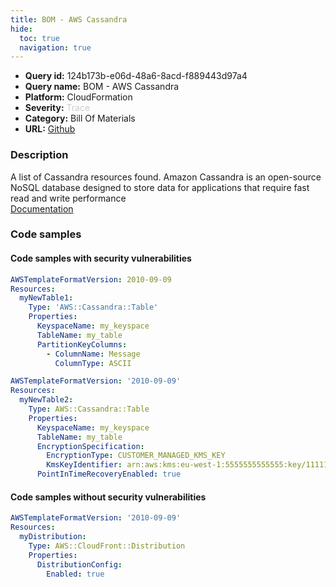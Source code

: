 ```yaml
---
title: BOM - AWS Cassandra
hide:
  toc: true
  navigation: true
---
```


<style>
  .highlight .hll {
    background-color: #ff171742;
  }
  .md-content {
    max-width: 1100px;
    margin: 0 auto;
  }
</style>

-   **Query id:** 124b173b-e06d-48a6-8acd-f889443d97a4
-   **Query name:** BOM - AWS Cassandra
-   **Platform:** CloudFormation
-   **Severity:** <span style="color:#CCC">Trace</span>
-   **Category:** Bill Of Materials
-   **URL:** [Github](https://github.com/Checkmarx/kics/tree/master/assets/queries/cloudFormation/aws_bom/cassandra)

### Description
A list of Cassandra resources found. Amazon Cassandra is an open-source NoSQL database designed to store data for applications that require fast read and write performance<br>
[Documentation](https://kics.io)

### Code samples
#### Code samples with security vulnerabilities
```yaml title="Postitive test num. 1 - yaml file" hl_lines="3"
AWSTemplateFormatVersion: 2010-09-09
Resources:
  myNewTable1:
    Type: 'AWS::Cassandra::Table'
    Properties:
      KeyspaceName: my_keyspace
      TableName: my_table
      PartitionKeyColumns:
        - ColumnName: Message
          ColumnType: ASCII

```
```yaml title="Postitive test num. 2 - yaml file" hl_lines="3"
AWSTemplateFormatVersion: '2010-09-09'
Resources:
  myNewTable2:
    Type: AWS::Cassandra::Table
    Properties:
      KeyspaceName: my_keyspace
      TableName: my_table
      EncryptionSpecification:
        EncryptionType: CUSTOMER_MANAGED_KMS_KEY
        KmsKeyIdentifier: arn:aws:kms:eu-west-1:5555555555555:key/11111111-1111-111-1111-111111111111
      PointInTimeRecoveryEnabled: true

```


#### Code samples without security vulnerabilities
```yaml title="Negative test num. 1 - yaml file"
AWSTemplateFormatVersion: '2010-09-09'
Resources:
  myDistribution:
    Type: AWS::CloudFront::Distribution
    Properties:
      DistributionConfig:
        Enabled: true

```
